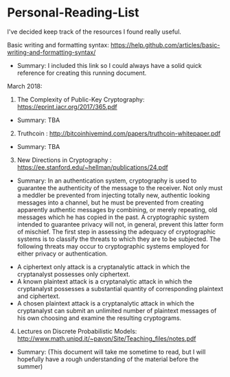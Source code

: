# Personal-Reading-List
I've decided keep track of the resources I found really useful.

Basic writing and formatting syntax: https://help.github.com/articles/basic-writing-and-formatting-syntax/
  - Summary: I included this link so I could always have a solid quick reference for creating this running document.
  
March 2018:

1) The Complexity of Public-Key Cryptography: https://eprint.iacr.org/2017/365.pdf
  - Summary: TBA 
  
2) Truthcoin : http://bitcoinhivemind.com/papers/truthcoin-whitepaper.pdf
  - Summary: TBA
  
3) New Directions in Cryptography : https://ee.stanford.edu/~hellman/publications/24.pdf
  - Summary: In an authentication system, cryptography is used to guarantee the authenticity of the message to the receiver. Not only must a meddler be prevented from injecting totally new, authentic looking messages into a channel, but he must be prevented from creating apparently authentic messages by combining, or merely repeating, old messages which he has copied in the past. A cryptographic system intended to guarantee privacy will not, in general, prevent this latter form of mischief. 
  The first step in assessing the adequacy of cryptographic systems is to classify the threats to which they are to be subjected. The following threats may occur to cryptographic systems employed for either privacy or authentication.

  * A ciphertext only attack is a cryptanalytic attack in which the cryptanalyst possesses only ciphertext.
  * A known plaintext attack is a cryptanalytic attack in which the cryptanalyst possesses a substantial quantity of corresponding plaintext and ciphertext.
  * A chosen plaintext attack is a cryptanalytic attack in which the cryptanalyst can submit an unlimited number of plaintext messages of his own choosing and examine the resulting cryptograms.

4) Lectures on Discrete Probabilistic Models: http://www.math.unipd.it/~pavon/Site/Teaching_files/notes.pdf
  - Summary: (This document will take me sometime to read, but I will hopefully have a rough understanding of the material before the summer)
